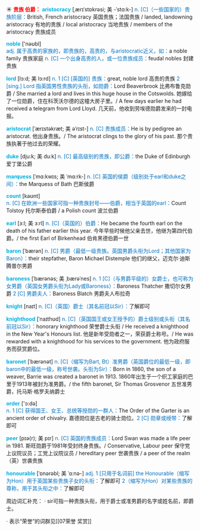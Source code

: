 ☀ <font color="red">**贵族 伯爵：**</font>
<font color="sky blue">**aristocracy**</font> [ˌærɪˈstɒkrəsi; 美 -ˈstɑ:k-]
<font color="#0070c0">n. [C]（一些国家的）贵族阶层：</font>British, French aristocracy 英国贵族；法国贵族 / landed, landowning aristocracy 有地的贵族 / local aristocracy 当地贵族 / members of the aristocracy 贵族成员

<font color="sky blue">**noble**</font> ['nəʊbl]  
<font color="#0070c0">adj. 属于高贵的家族的，即贵族的，高贵的，与aristocratic近义，如：</font>a noble family 贵族家庭 <font color="#0070c0">n. [C] 一个出身高贵的人，或一位贵族成员：</font>feudal nobles 封建贵族
           
<font color="sky blue">**lord**</font> [lɔ:d; 美 lɔ:rd]
<font color="#0070c0">n. 1 [C] [英国的] 贵族：</font>great, noble lord 高贵的贵族 <font color="#0070c0">2 [sing.] Lord 指英国男性贵族的头衔，如勋爵：</font>Lord Beaverbrook 比弗布鲁克勋爵 / She married a lord and lives in this huge house in the Cotswolds. 她嫁给了一位勋爵，住在科茨沃尔德的这幢大房子里。/ A few days earlier he had received a telegram from Lord Lloyd. 几天前，他收到劳埃德勋爵发来的一封电报。           

<font color="sky blue">**aristocrat**</font> [ˈærɪstəkræt; 美 əˈrɪst-]
<font color="#0070c0">n. [C] 贵族成员：</font>He is by pedigree an aristocrat. 他出身贵族。/ The aristocrat clings to the glory of his past. 那个贵族执著于他过去的荣耀。
           
<font color="sky blue">**duke**</font> [dju:k; 美 du:k]
<font color="#0070c0">n. [C] 最高级别的贵族，即公爵：</font>the Duke of Edinburgh 爱丁堡公爵
           
<font color="sky blue">**marquess**</font> [ˈmɑ:kwɪs; 美 ˈmɑ:rk-]
<font color="#0070c0">n. [C] 英国的侯爵（级别处于earl和duke之间）：</font>the Marquess of Bath 巴斯侯爵

<font color="sky blue">**count**</font> [kaʊnt]  
<font color="#0070c0">n. [C] 在欧洲一些国家可指一种贵族封号——伯爵，相当于英国的earl：</font>Count Tolstoy 托尔斯泰伯爵 / a Polish count 波兰伯爵
            
<font color="sky blue">**earl**</font> [ɜ:l; 美 ɜ:rl]
<font color="#0070c0">n. [C]（英国的）伯爵：</font>He became the fourth earl on the death of his father earlier this year. 今年早些时候他父亲去世，他继为第四代伯爵。/ the first Earl of Birkenhead 伯肯黑德伯爵一世          

<font color="sky blue">**baron**</font> [ˈbærən]
<font color="#0070c0">n. [C] 男爵（最低一级贵族。英国男爵头衔为Lord；其他国家为Baron）：</font>their stepfather, Baron Michael Distemple 他们的继父，迈克尔·迪斯腾普尔男爵

<font color="sky blue">**baroness**</font> [ˈbærənəs; 美 ˌbærəˈnes]
<font color="#0070c0">n. 1 [C]（与男爵平级的）女爵士，也可称为女男爵（英国女男爵头衔为Lady或Baroness）：</font>Baroness Thatcher 撒切尔女男爵 <font color="#0070c0">2 [C] 男爵夫人：</font>Baroness Blatch 男爵夫人布拉奇
           
<font color="sky blue">**knight**</font> [naɪt]
<font color="#0070c0">n. [C]（英国）爵士（其名前冠以Sir）：</font>了解即可
            
<font color="sky blue">**knighthood**</font> [ˈnaɪthʊd]
<font color="#0070c0">n. [C]（英国国王或女王授予的）爵士级别或头衔（其名前冠以Sir）：</font>honorary knighthood 荣誉爵士头衔 / He received a knighthood in the New Year's Honours list. 他是新年受勋者之一，荣获爵士称号。/ He was rewarded with a knighthood for his services to the government. 他为政府服务而获赏爵位。

<font color="sky blue">**baronet**</font> [ˈbærənət]
<font color="#0070c0">n. [C]（缩写为Bart, Bt）准男爵（英国爵位的最低一级，即baron中的最低一级，称号世袭。头衔为Sir）：</font>Born in 1860, the son of a weaver, Barrie was created a baronet in 1913. 1860年出生于一个织工家庭的巴里于1913年被封为准男爵。/ the fifth baronet, Sir Thomas Grosvenor 五世准男爵，托马斯·格罗夫纳爵士

<font color="sky blue">**order**</font> ['ɔ:də]  
<font color="#0070c0">n. 1 [C] 获得国王、女王、总统等授勋的一群人：</font>The Order of the Garter is an ancient order of chivalry. 嘉德勋位是古老的骑士勋位。<font color="#0070c0">2 [C] 勋章或绶带：</font>了解即可
           
<font color="sky blue">**peer**</font> [pɪə(r); 美 pɪr]
<font color="#0070c0">n. [C] 英国的贵族成员：</font>Lord Swan was made a life peer in 1981. 斯旺勋爵于1981年受封终身贵族。/ Conservative, Labour peer 保守党上议院议员；工党上议院议员 / hereditary peer 世袭贵族 / a peer of the realm（英）世袭贵族
           
<font color="sky blue">**honourable**</font> [ˈɒnərəbl; 美 ˈɑ:nə-]
<font color="#0070c0">adj. 1 [只用于名词前] the Honourable（缩写为Hon）用于英国某些贵族子女的头衔：</font>了解即可 <font color="#0070c0">2（缩写为Hon）对某些贵族的尊称，用于其头衔之中：</font>了解即可

周边词汇补充：
· sir可指一种贵族头衔，用于爵士或准男爵的名字或姓名前，即爵士。

· 表示“荣誉”的词群见[[07荣誉 奖赏]]
